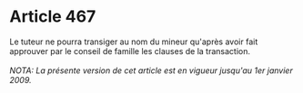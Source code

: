 # Article 467

Le tuteur ne pourra transiger au nom du mineur qu'après avoir fait approuver par le conseil de famille les clauses de la transaction.<br/><br/><i>NOTA:  La présente version de cet article est en vigueur jusqu'au 1er janvier 2009.</i>